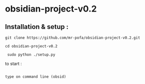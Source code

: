 # obsidian-project-v0.2

## Installation & setup :
```
git clone https://github.com/mr-pofa/obsidian-project-v0.2.git

cd obsidian-project-v0.2
 
 sudo python ./setup.py
 ```
 to start : 
 ```

 type on command line (obsid)
 
```
